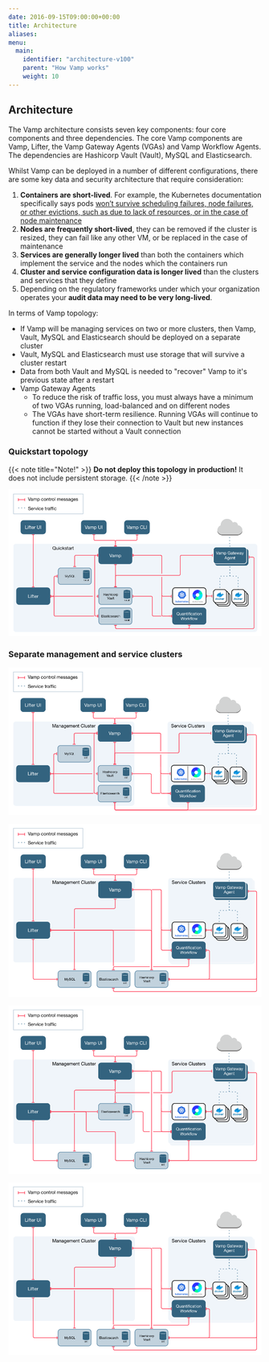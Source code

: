 ```yaml
---
date: 2016-09-15T09:00:00+00:00
title: Architecture
aliases:
menu:
  main:
    identifier: "architecture-v100"
    parent: "How Vamp works"
    weight: 10
---
```


## Architecture
The Vamp architecture consists seven key components: four core components and three dependencies. The core Vamp components are Vamp, Lifter, the Vamp Gateway Agents (VGAs) and Vamp Workflow Agents. The dependencies are Hashicorp Vault (Vault), MySQL and Elasticsearch.

Whilst Vamp can be deployed in a number of different configurations, there are some key data and security architecture that require consideration:
1. **Containers are short-lived**. For example, the Kubernetes documentation specifically says pods [won’t survive scheduling failures, node failures, or other evictions, such as due to lack of resources, or in the case of node maintenance](https://kubernetes.io/docs/concepts/workloads/pods/pod/)
2. **Nodes are frequently short-lived**, they can be removed if the cluster is resized, they can fail like any other VM, or be replaced in the case of maintenance
3. **Services are generally longer lived** than both the containers which implement the service and the nodes which the containers run
4. **Cluster and service configuration data is longer lived** than the clusters and services that they define
5. Depending on the regulatory frameworks under which your organization operates your **audit data may need to be very long-lived**. 

In terms of Vamp topology:
* If Vamp will be managing services on two or more clusters, then Vamp, Vault, MySQL and Elasticsearch should be deployed on a separate cluster
* Vault, MySQL and Elasticsearch must use storage that will survive a cluster restart
* Data from both Vault and MySQL is needed to "recover" Vamp to it's previous state after a restart
* Vamp Gateway Agents
  * To reduce the risk of traffic loss, you must always have a minimum of two VGAs running, load-balanced and on different nodes
  * The VGAs have short-term resilience. Running VGAs will continue to function if they lose their connection to Vault but new instances cannot be started without a Vault connection


### Quickstart topology

{{< note title="Note!" >}}
**Do not deploy this topology in production!** It does not include persistent storage.
{{< /note >}}

![architecture](/images/diagram/v100/vampee-arch-quickstart.png)

### Separate management and service clusters

![architecture](/images/diagram/v100/vampee-arch-mgnt-svc.png)

![architecture](/images/diagram/v100/vampee-arch-mgnt-svc-ext-alldeps.png)

![architecture](/images/diagram/v100/vampee-arch-mgnt-svc-ext-mysql-vault.png)

![architecture](/images/diagram/v100/vampee-arch-mgnt-svc-ext-alldeps.png)
